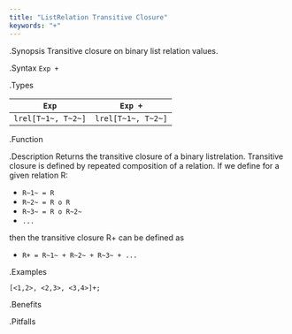 ```yaml
---
title: "ListRelation Transitive Closure"
keywords: "+"
---
```


.Synopsis
Transitive closure on binary list relation values.

.Syntax
`Exp +`

.Types


|`Exp`               | `Exp +`            |
| --- | --- |
| `lrel[T~1~, T~2~]` | `lrel[T~1~, T~2~]`  |


.Function

.Description
Returns the transitive closure of a binary listrelation.
Transitive closure is defined by repeated composition of a relation.
If we define for a given relation R:

*  `R~1~ = R`
*  `R~2~ = R o R`
*  `R~3~ = R o R~2~`
*  `...`


then the transitive closure R+ can be defined as

*  `R+ = R~1~ + R~2~ + R~3~ + ...`


.Examples
```rascal-shell
[<1,2>, <2,3>, <3,4>]+;
```

.Benefits

.Pitfalls

